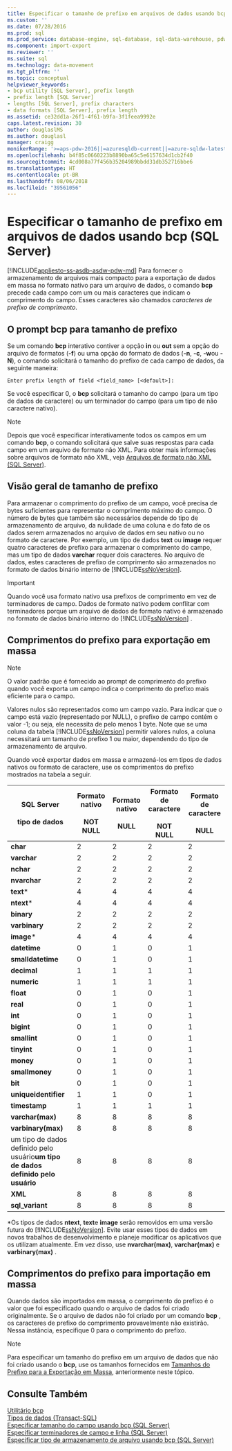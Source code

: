 ```yaml
---
title: Especificar o tamanho de prefixo em arquivos de dados usando bcp (SQL Server) | Microsoft Docs
ms.custom: ''
ms.date: 07/28/2016
ms.prod: sql
ms.prod_service: database-engine, sql-database, sql-data-warehouse, pdw
ms.component: import-export
ms.reviewer: ''
ms.suite: sql
ms.technology: data-movement
ms.tgt_pltfrm: ''
ms.topic: conceptual
helpviewer_keywords:
- bcp utility [SQL Server], prefix length
- prefix length [SQL Server]
- lengths [SQL Server], prefix characters
- data formats [SQL Server], prefix length
ms.assetid: ce32dd1a-26f1-4f61-b9fa-3f1feea9992e
caps.latest.revision: 30
author: douglaslMS
ms.author: douglasl
manager: craigg
monikerRange: '>=aps-pdw-2016||=azuresqldb-current||=azure-sqldw-latest||>=sql-server-2016||=sqlallproducts-allversions||>=sql-server-linux-2017'
ms.openlocfilehash: b4f85c0660223b8890ba65c5e6157634d1cb2f40
ms.sourcegitcommit: 4cd008a77f456b35204989bbdd31db352716bbe6
ms.translationtype: HT
ms.contentlocale: pt-BR
ms.lasthandoff: 08/06/2018
ms.locfileid: "39561056"
---
```

# <a name="specify-prefix-length-in-data-files-by-using-bcp-sql-server"></a>Especificar o tamanho de prefixo em arquivos de dados usando bcp (SQL Server)
[!INCLUDE[appliesto-ss-asdb-asdw-pdw-md](../../includes/appliesto-ss-asdb-asdw-pdw-md.md)]
  Para fornecer o armazenamento de arquivos mais compacto para a exportação de dados em massa no formato nativo para um arquivo de dados, o comando **bcp** precede cada campo com um ou mais caracteres que indicam o comprimento do campo. Esses caracteres são chamados *caracteres de prefixo de comprimento*.  
  
## <a name="the-bcp-prompt-for-prefix-length"></a>O prompt bcp para tamanho de prefixo  
 Se um comando **bcp** interativo contiver a opção **in** ou **out** sem a opção do arquivo de formatos (**-f**) ou uma opção do formato de dados (**-n**, **-c**, **-w**ou **-N**), o comando solicitará o tamanho do prefixo de cada campo de dados, da seguinte maneira:  
  
 `Enter prefix length of field <field_name> [<default>]:`  
  
 Se você especificar 0, o **bcp** solicitará o tamanho do campo (para um tipo de dados de caractere) ou um terminador do campo (para um tipo de não caractere nativo).  
  
> [!NOTE]  
>  Depois que você especificar interativamente todos os campos em um comando **bcp**, o comando solicitará que salve suas respostas para cada campo em um arquivo de formato não XML. Para obter mais informações sobre arquivos de formato não XML, veja [Arquivos de formato não XML &#40;SQL Server&#41;](../../relational-databases/import-export/non-xml-format-files-sql-server.md).  
  
## <a name="overview-of-prefix-length"></a>Visão geral de tamanho de prefixo  
 Para armazenar o comprimento do prefixo de um campo, você precisa de bytes suficientes para representar o comprimento máximo do campo. O número de bytes que também são necessários depende do tipo de armazenamento de arquivo, da nulidade de uma coluna e do fato de os dados serem armazenados no arquivo de dados em seu nativo ou no formato de caractere. Por exemplo, um tipo de dados **text** ou **image** requer quatro caracteres de prefixo para armazenar o comprimento do campo, mas um tipo de dados **varchar** requer dois caracteres. No arquivo de dados, estes caracteres de prefixo de comprimento são armazenados no formato de dados binário interno de [!INCLUDE[ssNoVersion](../../includes/ssnoversion-md.md)].  
  
> [!IMPORTANT]  
>  Quando você usa formato nativo usa prefixos de comprimento em vez de terminadores de campo. Dados de formato nativo podem conflitar com terminadores porque um arquivo de dados de formato nativo é armazenado no formato de dados binário interno do [!INCLUDE[ssNoVersion](../../includes/ssnoversion-md.md)] .  
  
##  <a name="PrefixLengthsExport"></a> Comprimentos do prefixo para exportação em massa  
  
> [!NOTE]  
>  O valor padrão que é fornecido ao prompt de comprimento do prefixo quando você exporta um campo indica o comprimento do prefixo mais eficiente para o campo.  
  
 Valores nulos são representados como um campo vazio. Para indicar que o campo está vazio (representado por NULL), o prefixo de campo contém o valor -1; ou seja, ele necessita de pelo menos 1 byte. Note que se uma coluna da tabela [!INCLUDE[ssNoVersion](../../includes/ssnoversion-md.md)] permitir valores nulos, a coluna necessitará um tamanho de prefixo 1 ou maior, dependendo do tipo de armazenamento de arquivo.  
  
 Quando você exportar dados em massa e armazená-los em tipos de dados nativos ou formato de caractere, use os comprimentos do prefixo mostrados na tabela a seguir.  
  
|SQL Server<br /><br /> tipo de dados|Formato nativo<br /><br /> NOT NULL|Formato nativo<br /><br /> NULL|Formato de caractere<br /><br /> NOT NULL|Formato de caractere<br /><br /> NULL|  
|------------------------------|--------------------------------|----------------------------|-----------------------------------|-------------------------------|  
|**char**|2|2|2|2|  
|**varchar**|2|2|2|2|  
|**nchar**|2|2|2|2|  
|**nvarchar**|2|2|2|2|  
|**text***|4|4|4|4|  
|**ntext***|4|4|4|4|  
|**binary**|2|2|2|2|  
|**varbinary**|2|2|2|2|  
|**image***|4|4|4|4|  
|**datetime**|0|1|0|1|  
|**smalldatetime**|0|1|0|1|  
|**decimal**|1|1|1|1|  
|**numeric**|1|1|1|1|  
|**float**|0|1|0|1|  
|**real**|0|1|0|1|  
|**int**|0|1|0|1|  
|**bigint**|0|1|0|1|  
|**smallint**|0|1|0|1|  
|**tinyint**|0|1|0|1|  
|**money**|0|1|0|1|  
|**smallmoney**|0|1|0|1|  
|**bit**|0|1|0|1|  
|**uniqueidentifier**|1|1|0|1|  
|**timestamp**|1|1|1|1|  
|**varchar(max)**|8|8|8|8|  
|**varbinary(max)**|8|8|8|8|  
|um tipo de dados definido pelo usuário**um tipo de dados definido pelo usuário** |8|8|8|8|  
|**XML**|8|8|8|8|  
|**sql_variant**|8|8|8|8|  
  
 \*Os tipos de dados **ntext**, **text**e **image** serão removidos em uma versão futura do [!INCLUDE[ssNoVersion](../../includes/ssnoversion-md.md)]. Evite usar esses tipos de dados em novos trabalhos de desenvolvimento e planeje modificar os aplicativos que os utilizam atualmente. Em vez disso, use **nvarchar(max)**, **varchar(max)** e **varbinary(max)** .  
  
##  <a name="PrefixLengthsImport"></a> Comprimentos do prefixo para importação em massa  
 Quando dados são importados em massa, o comprimento do prefixo é o valor que foi especificado quando o arquivo de dados foi criado originalmente. Se o arquivo de dados não foi criado por um comando **bcp** , os caracteres de prefixo do comprimento provavelmente não existirão. Nessa instância, especifique 0 para o comprimento do prefixo.  
  
> [!NOTE]  
>  Para especificar um tamanho do prefixo em um arquivo de dados que não foi criado usando o **bcp**, use os tamanhos fornecidos em [Tamanhos do Prefixo para a Exportação em Massa](#PrefixLengthsExport), anteriormente neste tópico.  
  
## <a name="see-also"></a>Consulte Também  
 [Utilitário bcp](../../tools/bcp-utility.md)   
 [Tipos de dados &#40;Transact-SQL&#41;](../../t-sql/data-types/data-types-transact-sql.md)   
 [Especificar tamanho do campo usando bcp &#40;SQL Server&#41;](../../relational-databases/import-export/specify-field-length-by-using-bcp-sql-server.md)   
 [Especificar terminadores de campo e linha &#40;SQL Server&#41;](../../relational-databases/import-export/specify-field-and-row-terminators-sql-server.md)   
 [Especificar tipo de armazenamento de arquivo usando bcp &#40;SQL Server&#41;](../../relational-databases/import-export/specify-file-storage-type-by-using-bcp-sql-server.md)  
  
  
